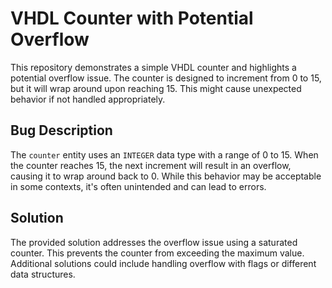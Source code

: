 # VHDL Counter with Potential Overflow

This repository demonstrates a simple VHDL counter and highlights a potential overflow issue. The counter is designed to increment from 0 to 15, but it will wrap around upon reaching 15. This might cause unexpected behavior if not handled appropriately.

## Bug Description
The `counter` entity uses an `INTEGER` data type with a range of 0 to 15. When the counter reaches 15, the next increment will result in an overflow, causing it to wrap around back to 0. While this behavior may be acceptable in some contexts, it's often unintended and can lead to errors.

## Solution
The provided solution addresses the overflow issue using a saturated counter. This prevents the counter from exceeding the maximum value. Additional solutions could include handling overflow with flags or different data structures.